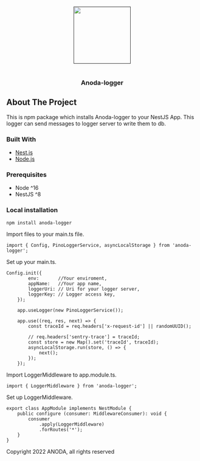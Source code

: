 <!-- COMPANY LOGO -->
<br />
<div align="center">
  <a href="">
    <img src="https://drive.google.com/uc?id=1SseYQru59okRfI5F7ImJdClfjK5CIB56" width="150px" alt="">
  </a>
</div>

<br />
<div align="center">

<h3 align="center">Anoda-logger</h3>
</div>


<!-- ABOUT THE PROJECT -->
## About The Project

This is npm package which installs Anoda-logger to your NestJS App. 
This logger can send messages to logger server to write them to db.

### Built With

* [Nest.js](https://nestjs.org/)
* [Node.js](https://nodejs.org/en/)

### Prerequisites

- Node ^16
- NestJS ^8

### Local installation


`npm install anoda-logger`

Import files to your main.ts file.

```import { Config, PinoLoggerService, asyncLocalStorage } from 'anoda-logger';```

Set up your main.ts.

```
Config.init({
        env:       //Your enviroment,
        appName:   //Your app name,
        loggerUri: // Uri for your logger server,
        loggerKey: // Logger access key,
    });

    app.useLogger(new PinoLoggerService());

    app.use((req, res, next) => {
        const traceId = req.headers['x-request-id'] || randomUUID();

        // req.headers['sentry-trace'] = traceId;
        const store = new Map().set('traceId', traceId);
        asyncLocalStorage.run(store, () => {
            next();
        });
    });
```

Import LoggerMiddleware to app.module.ts.

```import { LoggerMiddleware } from 'anoda-logger';```

Set up LoggerMiddleware.

```
export class AppModule implements NestModule {
    public configure (consumer: MiddlewareConsumer): void {
        consumer
            .apply(LoggerMiddleware)
            .forRoutes('*');
    }
}
```

Copyright 2022 ANODA, all rights reserved
